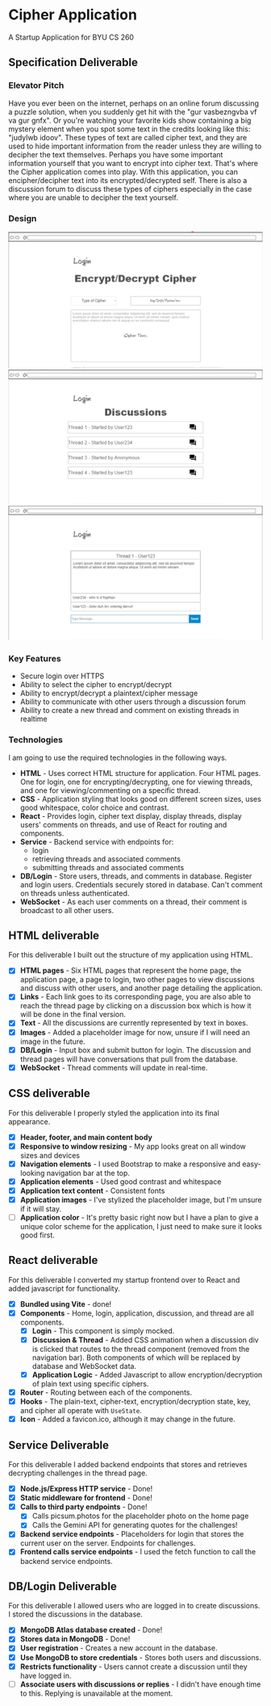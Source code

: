 # Cipher Application
A Startup Application for BYU CS 260
## Specification Deliverable
### Elevator Pitch
Have you ever been on the internet, perhaps on an online forum discussing a puzzle solution, when you suddenly get hit with the "gur vasbezngvba vf va gur gnfx". Or you're watching your favorite kids show containing a big mystery element when you spot some text in the credits looking like this: "judylwb idoov". These types of text are called cipher text, and they are used to hide important information from the reader unless they are willing to decipher the text themselves. Perhaps you have some important information yourself that you want to encrypt into cipher text. That's where the Cipher application comes into play. With this application, you can encipher/decipher text into its encrypted/decrypted self. There is also a discussion forum to discuss these types of ciphers especially in the case where you are unable to decipher the text yourself.
### Design
![DesignImage1](StartupDesignP1.png)
![DesignImage2](StartupDesignP2.png)
![DesignImage3](StartupDesignP3.png)
### Key Features
- Secure login over HTTPS
- Ability to select the cipher to encrypt/decrypt
- Ability to encrypt/decrypt a plaintext/cipher message
- Ability to communicate with other users through a discussion forum
- Ability to create a new thread and comment on existing threads in realtime
### Technologies
I am going to use the required technologies in the following ways.

- **HTML** - Uses correct HTML structure for application. Four HTML pages. One for login, one for encrypting/decrypting, one for viewing threads, and one for viewing/commenting on a specific thread.
- **CSS** - Application styling that looks good on different screen sizes, uses good whitespace, color choice and contrast.
- **React** - Provides login, cipher text display, display threads, display users' comments on threads, and use of React for routing and components.
- **Service** - Backend service with endpoints for:
  - login
  - retrieving threads and associated comments
  - submitting threads and associated comments
- **DB/Login** - Store users, threads, and comments in database. Register and login users. Credentials securely stored in database. Can't comment on threads unless authenticated.
- **WebSocket** - As each user comments on a thread, their comment is broadcast to all other users.
## HTML deliverable

For this deliverable I built out the structure of my application using HTML.

- [x] **HTML pages** - Six HTML pages that represent the home page, the application page, a page to login, two other pages to view discussions and discuss with other users, and another page detailing the application.
- [x] **Links** - Each link goes to its corresponding page, you are also able to reach the thread page by clicking on a discussion box which is how it will be done in the final version.
- [x] **Text** - All the discussions are currently represented by text in boxes.
- [X] **Images** - Added a placeholder image for now, unsure if I will need an image in the future.
- [x] **DB/Login** - Input box and submit button for login. The discussion and thread pages will have conversations that pull from the database.
- [x] **WebSocket** - Thread comments will update in real-time.
## CSS deliverable

For this deliverable I properly styled the application into its final appearance.

- [x] **Header, footer, and main content body**
- [x] **Responsive to window resizing** - My app looks great on all window sizes and devices
- [x] **Navigation elements** - I used Bootstrap to make a responsive and easy-looking navigation bar at the top.
- [x] **Application elements** - Used good contrast and whitespace
- [x] **Application text content** - Consistent fonts
- [x] **Application images** - I've stylized the placeholder image, but I'm unsure if it will stay.
- [ ] **Application color** - It's pretty basic right now but I have a plan to give a unique color scheme for the application, I just need to make sure it looks good first.
## React deliverable

For this deliverable I converted my startup frontend over to React and added javascript for functionality.

- [X] **Bundled using Vite** - done!
- [X] **Components** - Home, login, application, discussion, and thread are all components.
  - [X] **Login** - This component is simply mocked.
  - [X] **Discussion & Thread** - Added CSS animation when a discussion div is clicked that routes to the thread component (removed from the navigation bar). Both components of which will be replaced by database and WebSocket data.
  - [X] **Application Logic** - Added Javascript to allow encryption/decryption of plain text using specific ciphers.
- [X] **Router** - Routing between each of the components.
- [X] **Hooks** - The plain-text, cipher-text, encryption/decryption state, key, and cipher all operate with `UseState`.
- [X] **Icon** - Added a favicon.ico, although it may change in the future.
## Service Deliverable

For this deliverable I added backend endpoints that stores and retrieves decrypting challenges in the thread page.

- [X] **Node.js/Express HTTP service** - Done!
- [X] **Static middleware for frontend** - Done!
- [X] **Calls to third party endpoints** - Done!
  - [X] Calls picsum.photos for the placeholder photo on the home page
  - [X] Calls the Gemini API for generating quotes for the challenges!
- [X] **Backend service endpoints** - Placeholders for login that stores the current user on the server. Endpoints for challenges.
- [X] **Frontend calls service endpoints** - I used the fetch function to call the backend service endpoints.
## DB/Login Deliverable

For this deliverable I allowed users who are logged in to create discussions. I stored the discussions in the database.
- [X] **MongoDB Atlas database created** - Done!
- [X] **Stores data in MongoDB** - Done!
- [X] **User registration** - Creates a new account in the database.
- [X] **Use MongoDB to store credentials** - Stores both users and discussions.
- [X] **Restricts functionality** - Users cannot create a discussion until they have logged in.
- [ ] **Associate users with discussions or replies** - I didn't have enough time to this. Replying is unavailable at the moment.